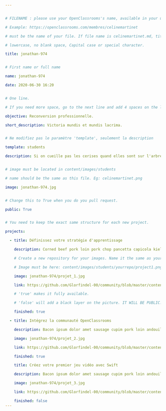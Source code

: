 ```yaml
---


# FILENAME : please use your OpenClassrooms's name, available in your url.

# Example: https://openclassrooms.com/membres/celinemartinet

# must be the name of your file. If file name is celinemartinet.md, title is celinemartinet.

# lowercase, no blank space, Capital case or special character.

title: jonathan-974


# First name or full name

name: jonathan-974

date: 2020-06-30 16:20


# One line.

# If you need more space, go to the next line and add 4 spaces on the left, as in 'description'.

objective: Reconversion professionnelle.

short_description: Victoria mundis et mundis lacrima.


# Ne modifiez pas le paramètre 'template', seulement la description

template: students

description: Si on cueille pas les cerises quand elles sont sur l'arbre, on fera tintin pour le clafoutis. Mais on sera pas plus avancés.


# image must be located in content/images/students

# name should be the same as this file. Eg: celinemartinet.png

image: jonathan-974.jpg


# Change this to True when you do you pull request.

public: True


# You need to keep the exact same structure for each new project.

projects:

  - title: Définissez votre stratégie d'apprentissage

    description: Corned beef pork loin pork chop pancetta capicola kielbasa fatback tail chuck brisket.

    # Create a new repository for your images. Name it the same as your nickname and profile picture.

    # Image must be here: content/images/students/yourrepo/project1.png

    image: jonathan-974/projet_1.jpg

    link: https://github.com/Glorfindel-00/community/blob/master/content/images/students/jonathan-974/projet_1.jpg

    # 'true' makes it fully available.

    # 'false' will add a black layer on the picture. IT WILL BE PUBLIC!

    finished: true

  - title: Intégrez la communauté OpenClassrooms

    description: Bacon ipsum dolor amet sausage cupim pork loin andouille t-bone kielbasa tri-tip picanha fatback alcatra chicken chislic.

    image: jonathan-974/projet_2.jpg

    link: https://github.com/Glorfindel-00/community/blob/master/content/images/students/jonathan-974/projet_2.jpg

    finished: true

    title: Créez votre premier jeu vidéo avec Swift

    description: Bacon ipsum dolor amet sausage cupim pork loin andouille.

    image: jonathan-974/projet_3.jpg

    link: https://github.com/Glorfindel-00/community/blob/master/content/images/students/jonathan-974/projet_3.jpg

    finished: false
---
```

